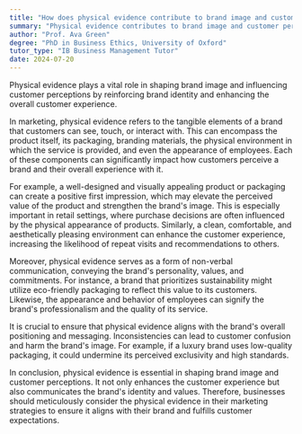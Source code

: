 ```yaml
---
title: "How does physical evidence contribute to brand image and customer perceptions?"
summary: "Physical evidence contributes to brand image and customer perceptions by reinforcing brand identity and enhancing customer experience."
author: "Prof. Ava Green"
degree: "PhD in Business Ethics, University of Oxford"
tutor_type: "IB Business Management Tutor"
date: 2024-07-20
---
```


Physical evidence plays a vital role in shaping brand image and influencing customer perceptions by reinforcing brand identity and enhancing the overall customer experience.

In marketing, physical evidence refers to the tangible elements of a brand that customers can see, touch, or interact with. This can encompass the product itself, its packaging, branding materials, the physical environment in which the service is provided, and even the appearance of employees. Each of these components can significantly impact how customers perceive a brand and their overall experience with it.

For example, a well-designed and visually appealing product or packaging can create a positive first impression, which may elevate the perceived value of the product and strengthen the brand's image. This is especially important in retail settings, where purchase decisions are often influenced by the physical appearance of products. Similarly, a clean, comfortable, and aesthetically pleasing environment can enhance the customer experience, increasing the likelihood of repeat visits and recommendations to others.

Moreover, physical evidence serves as a form of non-verbal communication, conveying the brand's personality, values, and commitments. For instance, a brand that prioritizes sustainability might utilize eco-friendly packaging to reflect this value to its customers. Likewise, the appearance and behavior of employees can signify the brand's professionalism and the quality of its service.

It is crucial to ensure that physical evidence aligns with the brand's overall positioning and messaging. Inconsistencies can lead to customer confusion and harm the brand's image. For example, if a luxury brand uses low-quality packaging, it could undermine its perceived exclusivity and high standards.

In conclusion, physical evidence is essential in shaping brand image and customer perceptions. It not only enhances the customer experience but also communicates the brand's identity and values. Therefore, businesses should meticulously consider the physical evidence in their marketing strategies to ensure it aligns with their brand and fulfills customer expectations.
    